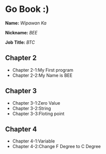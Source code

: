 # Go Book :)

**Name:** *Wipawan Ka*

**Nickname:** *BEE*

**Job Title:** *BTC*

## Chapter 2
* Chapter 2-1:My First program
* Chapter 2-2:My Name is BEE

## Chapter 3
* Chapter 3-1:Zero Value
* Chapter 3-2:String
* Chapter 3-3:Floting point

## Chapter 4
* Chapter 4-1:Variable
* Chapter 4-2:Change F Degree to C Degree  